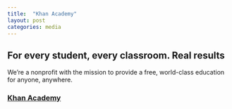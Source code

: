 ```yaml
---
title:  "Khan Academy"
layout: post
categories: media
---
```


## For every student, every classroom. Real results 

We’re a nonprofit with the mission to provide a free, world-class education 
for anyone, anywhere.
### [Khan Academy](https://www.khanacademy.org/)
